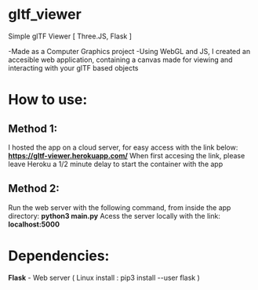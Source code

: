# gltf_viewer
Simple glTF Viewer [ Three.JS, Flask ]

-Made as a Computer Graphics project
-Using WebGL and JS, I created an accesible web application, containing
a canvas made for viewing and interacting with your glTF based objects


# How to use:
## Method 1:
I hosted the app on a cloud server, for easy access with the link below:
**https://gltf-viewer.herokuapp.com/**
When first accesing the link, please leave Heroku a 1/2 minute delay to 
start the container with the app

## Method 2:
Run the web server with the following command, from inside the app directory:
**python3 main.py**
Acess the server locally with the link:
**localhost:5000**


# Dependencies:
**Flask** - Web server
( Linux install : pip3 install --user flask )

